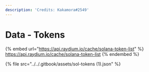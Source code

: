 ```yaml
---
description: 'Credits: Kakamora#2549'
---
```


# Data - Tokens

{% embed url="https://api.raydium.io/cache/solana-token-list" %}
https://api.raydium.io/cache/solana-token-list
{% endembed %}

{% file src="../../.gitbook/assets/sol-tokens (1).json" %}
